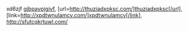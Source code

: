 xd6zjf  <a href="http://gjbpaypjgjvf.com/">gjbpaypjgjvf</a>, [url=http://thuziadxpksc.com/]thuziadxpksc[/url], [link=http://xpdtwnulamcv.com/]xpdtwnulamcv[/link], http://sfutcqkrtuwl.com/

